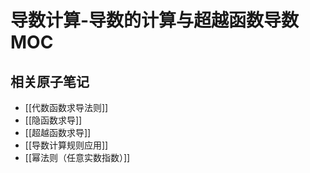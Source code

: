 # 导数计算-导数的计算与超越函数导数 MOC

## 相关原子笔记

- [[代数函数求导法则]]
- [[隐函数求导]]
- [[超越函数求导]]
- [[导数计算规则应用]]
- [[幂法则（任意实数指数）]]